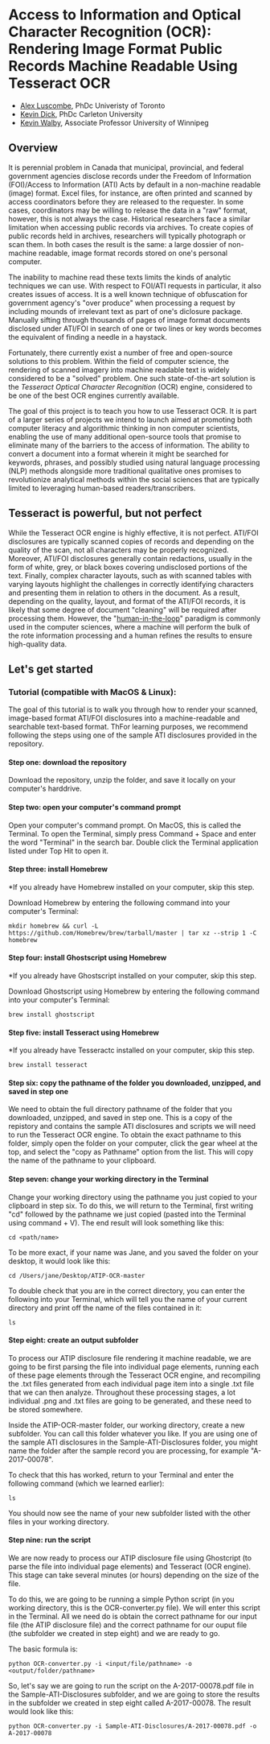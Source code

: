 # Access to Information and Optical Character Recognition (OCR): Rendering Image Format Public Records Machine Readable Using Tesseract OCR
 - [Alex Luscombe](https://criminology.utoronto.ca/facultyandstaff/graduate-students/alex-luscombe/), PhDc Univeristy of Toronto
 - [Kevin Dick](https://www.linkedin.com/in/dickkevin/), PhDc Carleton University
 - [Kevin Walby](https://www.uwinnipeg.ca/criminal-justice/faculty-staff/kevin-walby.html), Associate Professor University of Winnipeg

## Overview
It is perennial problem in Canada that municipal, provincial, and federal government agencies disclose records under the Freedom of Information (FOI)/Access to Information (ATI) Acts by default in a non-machine readable (image) format. Excel files, for instance, are often printed and scanned by access coordinators before they are released to the requester. In some cases, coordinators may be willing to release the data in a "raw" format, however, this is not always the case. Historical researchers face a similar limitation when accessing public records via archives. To create copies of public records held in archives, researchers will typically photograph or scan them. In both cases the result is the same: a large dossier of non-machine readable, image format records stored on one's personal computer. 

The inability to machine read these texts limits the kinds of analytic techniques we can use. With respect to FOI/ATI requests in particular, it also creates issues of access. It is a well known technique of obfuscation for government agency's "over produce" when processing a request by including mounds of irrelevant text as part of one's diclosure package. Manually sifting through thousands of pages of image format documents disclosed under ATI/FOI in search of one or two lines or key words becomes the equivalent of finding a needle in a haystack.

Fortunately, there currently exist a number of free and open-source solutions to this problem. Within the field of computer science, the rendering of scanned imagery into machine readable text is widely considered to be a "solved" problem. One such state-of-the-art solution is the *Tesseract Optical Character Recognition* (OCR) engine, considered to be one of the best OCR engines currently available.

The goal of this project is to teach you how to use Tesseract OCR. It is part of a larger series of projects we intend to launch aimed at promoting both computer literacy and algorithmic thinking in non computer scientists, enabling the use of many additional open-source tools that promise to eliminate many of the barriers to the access of information. The ability to convert a document into a format wherein it might be searched for keywords, phrases, and possibly studied using natural language processing (NLP) methods alongside more traditional qualitative ones promises to revolutionize analytical methods within the social sciences that are typically limited to leveraging human-based readers/transcribers.

## Tesseract is powerful, but not perfect
While the Tesseract OCR engine is highly effective, it is not perfect. ATI/FOI disclosures are typically scanned copies of records and depending on the quality of the scan, not all characters may be properly recognized. Moreover, ATI/FOI disclosures generally contain redactions, usually in the form of white, grey, or black boxes covering undisclosed portions of the text. Finally, complex character layouts, such as with scanned tables with varying layouts highlight the challenges in correctly identifying characters and presenting them in relation to others in the document. As a result, depending on the quality, layout, and format of the ATI/FOI records, it is likely that some degree of document "cleaning" will be required after processing them. However, the "[human-in-the-loop](https://en.wikipedia.org/wiki/Human-in-the-loop)" paradigm is commonly used in the computer sciences, where a machine will perform the bulk of the rote information processing and a human refines the results to ensure high-quality data.

## Let's get started

### Tutorial (compatible with MacOS & Linux):
The goal of this tutorial is to walk you through how to render your scanned, image-based format ATI/FOI disclosures into a machine-readable and searchable text-based format. ThFor learning purposes, we recommend following the steps using one of the sample ATI disclosures provided in the repository. 

#### Step one: download the repository
Download the repository, unzip the folder, and save it locally on your computer's harddrive. 

#### Step two: open your computer's command prompt
Open your computer's command prompt. On MacOS, this is called the Terminal. To open the Terminal, simply press Command + Space and enter the word "Terminal" in the search bar. Double click the Terminal application listed under Top Hit to open it.

#### Step three: install Homebrew
*If you already have Homebrew installed on your computer, skip this step.

Download Homebrew by entering the following command into your computer's Terminal:
```
mkdir homebrew && curl -L https://github.com/Homebrew/brew/tarball/master | tar xz --strip 1 -C homebrew
```

#### Step four: install Ghostscript using Homebrew
*If you already have Ghostscript installed on your computer, skip this step.

Download Ghostscript using Homebrew by entering the following command into your computer's Terminal:
```
brew install ghostscript
```

#### Step five: install Tesseract using Homebrew
*If you already have Tesseractc installed on your computer, skip this step.
```
brew install tesseract
```

#### Step six: copy the pathname of the folder you downloaded, unzipped, and saved in step one
We need to obtain the full directory pathname of the folder that you downloaded, unzipped, and saved in step one. This is a copy of the repistory and contains the sample ATI disclosures and scripts we will need to run the Tesseract OCR engine. To obtain the exact pathname to this folder, simply open the folder on your computer, click the gear wheel at the top, and select the "copy as Pathname" option from the list. This will copy the name of the pathname to your clipboard.
	
#### Step seven: change your working directory in the Terminal
Change your working directory using the pathname you just copied to your clipboard in step six. To do this, we will return to the Terminal, first writing "cd" followed by the pathname we just copied (pasted into the Terminal using command + V). The end result will look something like this:
```
cd <path/name>
```
To be more exact, if your name was Jane, and you saved the folder on your desktop, it would look like this:
```
cd /Users/jane/Desktop/ATIP-OCR-master
```
To double check that you are in the correct directory, you can enter the following into your Terminal, which will tell you the name of your current directory and print off the name of the files contained in it:
```
ls
```

#### Step eight: create an output subfolder
To process our ATIP disclosure file rendering it machine readable, we are going to be first parsing the file into individual page elements, running each of these page elements through the Tesseract OCR engine, and recompiling the .txt files generated from each individual page item into a single .txt file that we can then analyze. Throughout these processing stages, a lot individual .png and .txt files are going to be generated, and these need to be stored somewhere.

Inside the ATIP-OCR-master folder, our working directory, create a new subfolder. You can call this folder whatever you like. If you are using one of the sample ATI disclosures in the Sample-ATI-Disclosures folder, you might name the folder after the sample record you are processing, for example "A-2017-00078". 

To check that this has worked, return to your Terminal and enter the following command (which we learned earlier):
```
ls
```
You should now see the name of your new subfolder listed with the other files in your working directory.

#### Step nine: run the script
We are now ready to process our ATIP disclosure file using Ghostcript (to parse the file into individual page elements) and Tesseract (OCR engine). This stage can take several minutes (or hours) depending on the size of the file.

To do this, we are going to be running a simple Python script (in you working directory, this is the OCR-converter.py file). We will enter this script in the Terminal. All we need do is obtain the correct pathname for our input file (the ATIP disclosure file) and the correct pathname for our ouput file (the subfolder we created in step eight) and we are ready to go.

The basic formula is:
```
python OCR-converter.py -i <input/file/pathname> -o <output/folder/pathname>
```
So, let's say we are going to run the script on the A-2017-00078.pdf file in the Sample-ATI-Disclosures subfolder, and we are going to store the results in the subfolder we created in step eight called A-2017-00078. The result would look like this:
```
python OCR-converter.py -i Sample-ATI-Disclosures/A-2017-00078.pdf -o A-2017-00078
```
